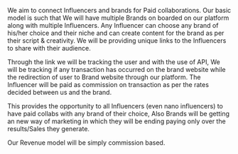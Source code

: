 We aim to connect Influencers and brands for Paid collaborations. 
Our basic model is such that We will have multiple Brands on boarded on our platform along with multiple Influencers. Any Influencer can choose any brand of his/her choice and their niche and can create content for the brand as per their script & creativity. We will be providing unique links to the Influencers to share with their audience. 

Through the link we will be tracking the user and with the use of API, We will be tracking if any transaction has occurred on the brand website while the redirection of user to Brand website through our platform. The Influencer will be paid as commission on transaction as per the rates decided between us and the brand. 

This provides the opportunity to all Influencers (even nano influencers) to have paid collabs with any brand of their choice, Also Brands will be getting an new way of marketing in which they will be ending paying only over the results/Sales they generate.

Our Revenue model will be simply commission based.
